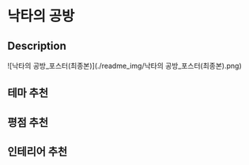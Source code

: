 # 낙타의 공방

## Description

![낙타의 공방_포스터(최종본)](./readme_img/낙타의 공방_포스터(최종본).png)

## 테마 추천

## 평점 추천

## 인테리어 추천
